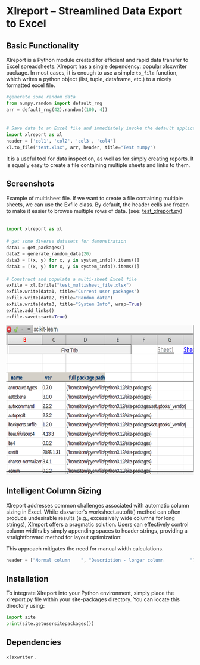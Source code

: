# Xlreport – Streamlined Data Export to Excel


## Basic Functionality
Xlreport is a Python module created for efficient and rapid data transfer to Excel spreadsheets. 
Xlreport has a single dependency: popular xlsxwriter package.
In most cases, it is enough to use a simple ```to_file``` function, which writes a python object (list, tuple, dataframe, etc.) to a nicely formatted excel file.



```python
#generate some random data
from numpy.random import default_rng
arr = default_rng(42).random((100, 4))


# Save data to an Excel file and immediately invoke the default application to open it (does not have to be ms excel)
import xlreport as xl
header = ['col1', 'col2', 'col3', 'col4']
xl.to_file("test.xlsx", arr, header, title="Test numpy")

```

 
It is a useful tool for data inspection, as well as for simply creating reports. It is equally easy to create a file containing multiple sheets and links to them.

## Screenshots

Example of multisheet file.
If we want to create a file containing multiple sheets, we can use the Exfile class.
By default, the header cells are frozen to make it easier to browse multiple rows of data. (see: [test_xlreport.py](test_xlreport.py))




```python

import xlreport as xl

# get some diverse datasets for demonstration
data1 = get_packages()
data2 = generate_random_data(20)
data3 = [(x, y) for x, y in system_info().items()]
data3 = [(x, y) for x, y in system_info().items()]

# Construct and populate a multi-sheet Excel file
exfile = xl.Exfile("test_multisheet_file.xlsx")
exfile.write(data1, title="Current user packages")
exfile.write(data2, title="Random data")
exfile.write(data3, title="System Info", wrap=True)
exfile.add_links()
exfile.save(start=True)
```

<p align="center">
<img src="xlreport-gnumeric.gif"   height="400" style="max-width: 100%;max-height: 100%;">
<!-- If you have screenshots you'd like to share, include them here. -->
</p>


## Intelligent Column Sizing

Xlreport addresses common challenges associated with automatic column sizing in Excel. While xlsxwriter's worksheet.autofit() method can often produce undesirable results (e.g., excessively wide columns for long strings), Xlreport offers a pragmatic solution. Users can effectively control column widths by simply appending spaces to header strings, providing a straightforward method for layout optimization:

This approach mitigates the need for manual width calculations.
   

```python
header = ["Normal column    ", "Description - longer column          "]
```

## Installation
To integrate Xlreport into your Python environment, simply place the xlreport.py file within your site-packages directory. You can locate this directory using:
```python
import site
print(site.getusersitepackages())
```

## Dependencies


 ```xlsxwriter``` .



